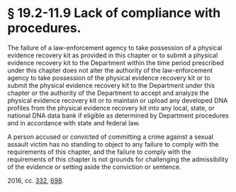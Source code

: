 # § 19.2-11.9 Lack of compliance with procedures.

<p>The failure of a law-enforcement agency to take possession of a physical evidence recovery kit as provided in this chapter or to submit a physical evidence recovery kit to the Department within the time period prescribed under this chapter does not alter the authority of the law-enforcement agency to take possession of the physical evidence recovery kit or to submit the physical evidence recovery kit to the Department under this chapter or the authority of the Department to accept and analyze the physical evidence recovery kit or to maintain or upload any developed DNA profiles from the physical evidence recovery kit into any local, state, or national DNA data bank if eligible as determined by Department procedures and in accordance with state and federal law.</p><p>A person accused or convicted of committing a crime against a sexual assault victim has no standing to object to any failure to comply with the requirements of this chapter, and the failure to comply with the requirements of this chapter is not grounds for challenging the admissibility of the evidence or setting aside the conviction or sentence.</p><p>2016, cc. <a href='http://lis.virginia.gov/cgi-bin/legp604.exe?161+ful+CHAP0332'>332</a>, <a href='http://lis.virginia.gov/cgi-bin/legp604.exe?161+ful+CHAP0698'>698</a>.</p>